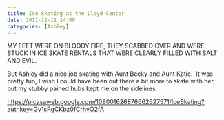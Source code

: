```yaml
---
title: Ice Skating at the Lloyd Center
date: 2011-12-11 14:00
categories: [Ashley]
---
```

MY FEET WERE ON BLOODY FIRE, THEY SCABBED OVER AND WERE STUCK IN ICE SKATE RENTALS THAT WERE CLEARLY FILLED WITH SALT AND EVIL.

But Ashley did a nice job skating with Aunt Becky and Aunt Katie.  It was pretty fun, I wish I could have been out there a bit more to skate with her, but my stubby pained hubs kept me on the sidelines.

<a href="https://picasaweb.google.com/108001626876662627571/IceSkating?authkey=Gv1sRgCKbz0fCrhvO2fA">https://picasaweb.google.com/108001626876662627571/IceSkating?authkey=Gv1sRgCKbz0fCrhvO2fA</a>
